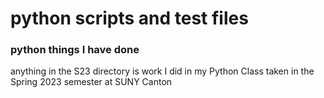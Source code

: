 # python scripts and test files
### python things I have done

 anything in the S23 directory is work I did in my Python Class taken in the Spring 2023 semester at SUNY Canton
